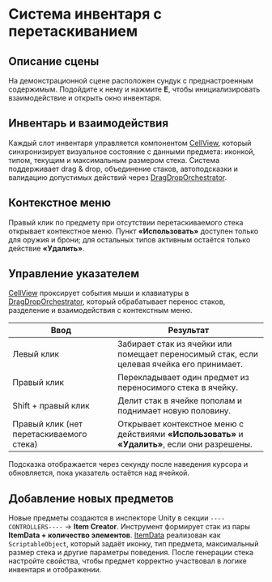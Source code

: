 # Система инвентаря с перетаскиванием

## Описание сцены
На демонстрационной сцене расположен сундук с преднастроенным содержимым. Подойдите к нему и нажмите **E**, чтобы инициализировать взаимодействие и открыть окно инвентаря.

## Инвентарь и взаимодействия
Каждый слот инвентаря управляется компонентом [CellView](Assets/_Project/Scripts/Drag%20and%20drop/CellView.cs), который синхронизирует визуальное состояние с данными предмета: иконкой, типом, текущим и максимальным размером стека. Система поддерживает drag & drop, объединение стаков, автоподсказки и валидацию допустимых действий через [DragDropOrchestrator](Assets/_Project/Scripts/Drag%20and%20drop/_Drag%20Drop%20Orchestrator.cs).

## Контекстное меню
Правый клик по предмету при отсутствии перетаскиваемого стека открывает контекстное меню. Пункт **«Использовать»** доступен только для оружия и брони; для остальных типов активным остаётся только действие **«Удалить»**.

## Управление указателем
[CellView](Assets/_Project/Scripts/Drag%20and%20drop/CellView.cs) проксирует события мыши и клавиатуры в [DragDropOrchestrator](Assets/_Project/Scripts/Drag%20and%20drop/_Drag%20Drop%20Orchestrator.cs), который обрабатывает перенос стаков, разделение и взаимодействия с контекстным меню.

| Ввод | Результат |
| --- | --- |
| Левый клик | Забирает стак из ячейки или помещает переносимый стак, если целевая ячейка его принимает. |
| Правый клик | Перекладывает один предмет из переносимого стека в ячейку. |
| Shift + правый клик | Делит стак в ячейке пополам и поднимает новую половину. |
| Правый клик (нет перетаскиваемого стека) | Открывает контекстное меню с действиями **«Использовать»** и **«Удалить»**, если они разрешены. |

Подсказка отображается через секунду после наведения курсора и обновляется, пока указатель остаётся над ячейкой.

## Добавление новых предметов
Новые предметы создаются в инспекторе Unity в секции `----CONTROLLERS----` → **Item Creator**. Инструмент формирует стак из пары **ItemData + количество элементов**. [ItemData](Assets/_Project/Scriptable%20Obj/ItemData.cs) реализован как `ScriptableObject`, который задаёт иконку, тип предмета, максимальный размер стека и другие параметры поведения. После генерации стека настройте свойства, чтобы предмет корректно участвовал в логике инвентаря и отображении.
